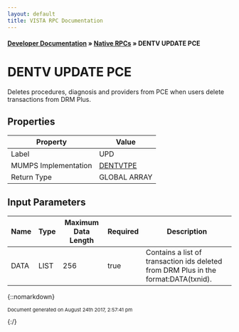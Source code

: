 ```yaml
---
layout: default
title: VISTA RPC Documentation
---
```


#### [Developer Documentation](../index) &#187; [Native RPCs](TableOfContents) &#187; DENTV UPDATE PCE<br/>
# DENTV UPDATE PCE

Deletes procedures, diagnosis and providers from PCE when users delete transactions from DRM Plus.

## Properties

Property | Value
--- | ---
Label | UPD
MUMPS Implementation | [DENTVTPE](http://code.osehra.org/dox/Routine_DENTVTPE_source.html)
Return Type | GLOBAL ARRAY


## Input Parameters

Name | Type | Maximum Data Length | Required | Description
--- | --- | --- | --- | ---
DATA | LIST | 256 | true | Contains a list of transaction ids deleted from DRM Plus in the format:DATA(txnid).



{::nomarkdown} <br/><p style="font-size: 11px">Document generated on August 24th 2017, 2:57:41 pm</p>{:/}
